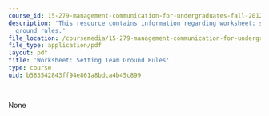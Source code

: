 ```yaml
---
course_id: 15-279-management-communication-for-undergraduates-fall-2012
description: 'This resource contains information regarding worksheet: setting team
  ground rules.'
file_location: /coursemedia/15-279-management-communication-for-undergraduates-fall-2012/b583542843ff94e861a8bdca4b45c899_MIT15_279F12_teamRulesWkst.pdf
file_type: application/pdf
layout: pdf
title: 'Worksheet: Setting Team Ground Rules'
type: course
uid: b583542843ff94e861a8bdca4b45c899

---
```

None